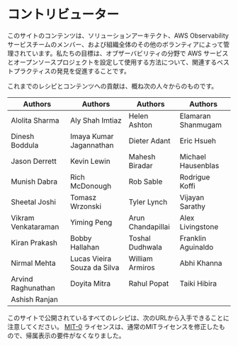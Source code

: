 # コントリビューター

このサイトのコンテンツは、ソリューションアーキテクト、AWS Observability サービスチームのメンバー、および組織全体のその他のボランティアによって管理されています。私たちの目標は、オブザーバビリティの分野で AWS サービスとオープンソースプロジェクトを設定して使用する方法について、関連するベストプラクティスの発見を促進することです。

これまでのレシピとコンテンツへの貢献は、概ね次の人々からのものです。

| Authors             | Authors                     | Authors           | Authors            |
| ------------------- | --------------------------- | ----------------- | ------------------ |
| Alolita Sharma      | Aly Shah Imtiaz             | Helen Ashton      | Elamaran Shanmugam |
| Dinesh Boddula      | Imaya Kumar Jagannathan     | Dieter Adant      | Eric Hsueh         |
| Jason Derrett       | Kevin Lewin                 | Mahesh Biradar    | Michael Hausenblas |
| Munish Dabra        | Rich McDonough              | Rob Sable         | Rodrigue Koffi     |
| Sheetal Joshi       | Tomasz Wrzonski             | Tyler Lynch       | Vijayan Sarathy    |
| Vikram Venkataraman | Yiming Peng                 | Arun Chandapillai | Alex Livingstone   |
| Kiran Prakash       | Bobby Hallahan              | Toshal Dudhwala   | Franklin Aguinaldo |
| Nirmal Mehta        | Lucas Vieira Souza da Silva | William Armiros   | Abhi Khanna        |
| Arvind Raghunathan  | Doyita Mitra                | Rahul Popat       | Taiki Hibira       |
| Ashish Ranjan       |                             |                   |                    |


このサイトで公開されているすべてのレシピは、次のURLから入手できることに注意してください。
[MIT-0][mit0] ライセンスは、通常のMITライセンスを修正したもので、帰属表示の要件がなくなりました。

[mit0]: https://github.com/aws/mit-0
